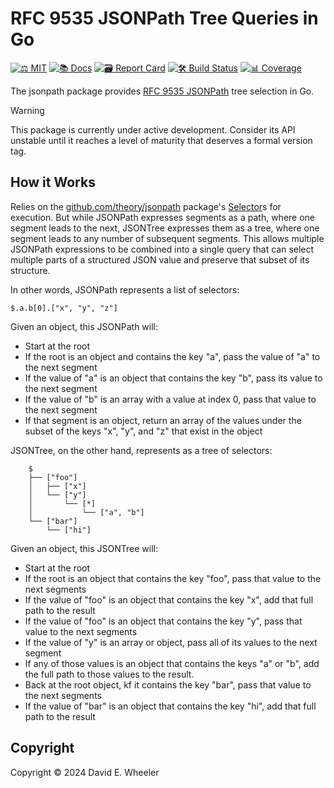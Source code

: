 RFC 9535 JSONPath Tree Queries in Go
====================================

[![⚖️ MIT]][mit] [![📚 Docs]][docs] [![🗃️ Report Card]][card] [![🛠️ Build Status]][ci] [![📊 Coverage]][cov]

The jsonpath package provides [RFC 9535 JSONPath] tree selection in Go.

> [!WARNING]
> This package is currently under active development. Consider its API
> unstable until it reaches a level of maturity that deserves a formal version
> tag.

## How it Works

Relies on the [github.com/theory/jsonpath] package's [Selector]s for
execution. But while JSONPath expresses segments as a path, where one segment
leads to the next, JSONTree expresses them as a tree, where one segment leads
to any number of subsequent segments. This allows multiple JSONPath
expressions to be combined into a single query that can select multiple parts
of a structured JSON value and preserve that subset of its structure.

In other words, JSONPath represents a list of selectors:

```jsonpath
$.a.b[0].["x", "y", "z"]
```

Given an object, this JSONPath will:

*   Start at the root
*   If the root is an object and contains the key "a", pass the value of "a"
    to the next segment
*   If the value of "a" is an object that contains the key "b", pass its value
    to the next segment
*   If the value of "b" is an array with a value at index 0, pass that value
    to the next segment
*   If that segment is an object, return an array of the values under the
    subset of the keys "x", "y", and "z" that exist in the object

JSONTree, on the other hand, represents as a tree of selectors:

```tree
	$
	├── ["foo"]
	│   ├── ["x"]
	│   └── ["y"]
	│       └── [*]
	│           └── ["a", "b"]
	└── ["bar"]
		└── ["hi"]
```

Given an object, this JSONTree will:

*   Start at the root
*   If the root is an object that contains the key "foo", pass that value to
    the next segments
*   If the value of "foo" is an object that contains the key "x", add that
    full path to the result
*   If the value of "foo" is an object that contains the key "y", pass that
    value to the next segments
*   If the value of "y" is an array or object, pass all of its values to the
    next segment
*   If any of those values is an object that contains the keys "a" or "b", add
    the full path to those values to the result.
*   Back at the root object, kf it contains the key "bar", pass that value to
    the next segments
*   If the value of "bar" is an object that contains the key "hi", add that
    full path to the result

## Copyright

Copyright © 2024 David E. Wheeler

  [⚖️ MIT]: https://img.shields.io/badge/License-MIT-blue.svg "⚖️ MIT License"
  [mit]: https://opensource.org/license/MIT "⚖️ MIT License"
  [📚 Docs]: https://godoc.org/github.com/theory/jsontree?status.svg "📚 Documentation"
  [docs]: https://pkg.go.dev/github.com/theory/jsontree "📄 Documentation"
  [🗃️ Report Card]: https://goreportcard.com/badge/github.com/theory/jsontree
    "🗃️ Report Card"
  [card]: https://goreportcard.com/report/github.com/theory/jsontree
    "🗃️ Report Card"
  [🛠️ Build Status]: https://github.com/theory/jsontree/actions/workflows/ci.yml/badge.svg
    "🛠️ Build Status"
  [ci]: https://github.com/theory/jsontree/actions/workflows/ci.yml
    "🛠️ Build Status"
  [📊 Coverage]: https://codecov.io/gh/theory/jsontree/graph/badge.svg?token=TjLPa2bF5s
    "📊 Code Coverage"
  [cov]: https://codecov.io/gh/theory/jsontree "📊 Code Coverage"
  [RFC 9535 JSONPath]: https://www.rfc-editor.org/rfc/rfc9535.html
    "RFC 9535 JSONPath: Query Expressions for JSON"
  [RFC 9535]: https://datatracker.ietf.org/doc/rfc9535/
    "JSONPath: Query Expressions for JSON"
  [github.com/theory/jsonpath]: https://pkg.go.dev/github.com/theory/jsonpath
  [Selector]: https://pkg.go.dev/github.com/theory/jsonpath/spec#Selector

